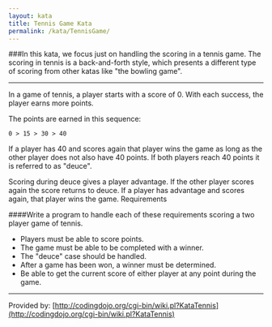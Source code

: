 ```yaml
---
layout: kata
title: Tennis Game Kata
permalink: /kata/TennisGame/
---
```


###In this kata, we focus just on handling the scoring in a tennis game.  The scoring in tennis is a back-and-forth style, which presents a different type of scoring from other katas like "the bowling game".

---
In a game of tennis, a player starts with a score of 0. With each success, the player earns more points. 

The points are earned in this sequence:
```
0 > 15 > 30 > 40
```

If a player has 40 and scores again that player wins the game as long as the other player does not also have 40 points. If both players reach 40 points it is referred to as "deuce".

Scoring during deuce gives a player advantage. If the other player scores again the score returns to deuce.
If a player has advantage and scores again, that player wins the game.
Requirements

####Write a program to handle each of these requirements scoring a two player game of tennis.
 
* Players must be able to score points.
* The game must be able to be completed with a winner.
* The "deuce" case should be handled.
* After a game has been won, a winner must be determined.
* Be able to get the current score of either player at any point during the game.

---
Provided by: [http://codingdojo.org/cgi-bin/wiki.pl?KataTennis](http://codingdojo.org/cgi-bin/wiki.pl?KataTennis)
